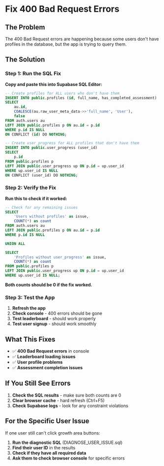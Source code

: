 # Fix 400 Bad Request Errors

## The Problem
The 400 Bad Request errors are happening because some users don't have profiles in the database, but the app is trying to query them.

## The Solution

### Step 1: Run the SQL Fix
**Copy and paste this into Supabase SQL Editor:**

```sql
-- Create profiles for ALL users who don't have them
INSERT INTO public.profiles (id, full_name, has_completed_assessment)
SELECT 
    au.id,
    COALESCE(au.raw_user_meta_data->>'full_name', 'User'),
    false
FROM auth.users au
LEFT JOIN public.profiles p ON au.id = p.id
WHERE p.id IS NULL
ON CONFLICT (id) DO NOTHING;

-- Create user_progress for ALL profiles that don't have them
INSERT INTO public.user_progress (user_id)
SELECT 
    p.id
FROM public.profiles p
LEFT JOIN public.user_progress up ON p.id = up.user_id
WHERE up.user_id IS NULL
ON CONFLICT (user_id) DO NOTHING;
```

### Step 2: Verify the Fix
**Run this to check if it worked:**

```sql
-- Check for any remaining issues
SELECT 
    'Users without profiles' as issue,
    COUNT(*) as count
FROM auth.users au
LEFT JOIN public.profiles p ON au.id = p.id
WHERE p.id IS NULL

UNION ALL

SELECT 
    'Profiles without user_progress' as issue,
    COUNT(*) as count
FROM public.profiles p
LEFT JOIN public.user_progress up ON p.id = up.user_id
WHERE up.user_id IS NULL;
```

**Both counts should be 0 if the fix worked.**

### Step 3: Test the App
1. **Refresh the app**
2. **Check console** - 400 errors should be gone
3. **Test leaderboard** - should work properly
4. **Test user signup** - should work smoothly

## What This Fixes
- ✅ **400 Bad Request errors** in console
- ✅ **Leaderboard loading issues**
- ✅ **User profile problems**
- ✅ **Assessment completion issues**

## If You Still See Errors
1. **Check the SQL results** - make sure both counts are 0
2. **Clear browser cache** - hard refresh (Ctrl+F5)
3. **Check Supabase logs** - look for any constraint violations

## For the Specific User Issue
If one user still can't click growth area buttons:
1. **Run the diagnostic SQL** (DIAGNOSE_USER_ISSUE.sql)
2. **Find their user ID** in the results
3. **Check if they have all required data**
4. **Ask them to check browser console** for specific errors 